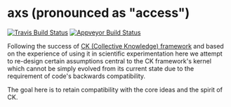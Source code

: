 axs (pronounced as "access")
============================

[![Travis Build Status](https://app.travis-ci.com/ens-lg4/ce-kernel.svg?branch=dev_02)](https://app.travis-ci.com/ens-lg4/ce-kernel)
[![Appveyor Build Status](https://ci.appveyor.com/api/projects/status/2w80t7w7g29dbca9?svg=true)](https://ci.appveyor.com/project/ens-lg4/ce-kernel)

Following the success of [CK (Collective Knowledge) framework](https://github.com/ctuning/ck)
and based on the experience of using it in scientific experimentation
here we attempt to re-design certain assumptions central to the CK framework's kernel
which cannot be simply evolved from its current state due to the requirement of code's backwards compatibility.

The goal here is to retain compatibility with the core ideas and the spirit of CK.
